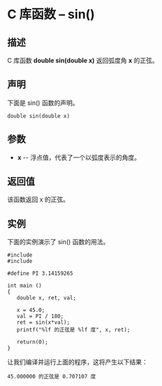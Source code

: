 # C 库函数 – sin()


## 描述

C 库函数 **double sin(double x)** 返回弧度角 **x** 的正弦。

## 声明

下面是 sin() 函数的声明。

    double sin(double x)

## 参数

* **x** \-- 浮点值，代表了一个以弧度表示的角度。

## 返回值

该函数返回 x 的正弦。

## 实例

下面的实例演示了 sin() 函数的用法。

    #include 
    #include 

    #define PI 3.14159265

    int main ()
    {
       double x, ret, val;

       x = 45.0;
       val = PI / 180;
       ret = sin(x*val);
       printf("%lf 的正弦是 %lf 度", x, ret);

       return(0);
    }

让我们编译并运行上面的程序，这将产生以下结果：

    45.000000 的正弦是 0.707107 度